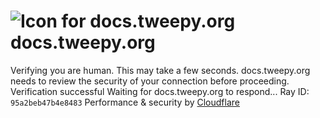 # ![Icon for docs.tweepy.org](https://docs.tweepy.org/favicon.ico)docs.tweepy.org
Verifying you are human. This may take a few seconds.
docs.tweepy.org needs to review the security of your connection before proceeding.
Verification successful
Waiting for docs.tweepy.org to respond...
Ray ID: `95a2beb47b4e8483`
Performance & security by [Cloudflare](https://www.cloudflare.com?utm_source=challenge&utm_campaign=m)
